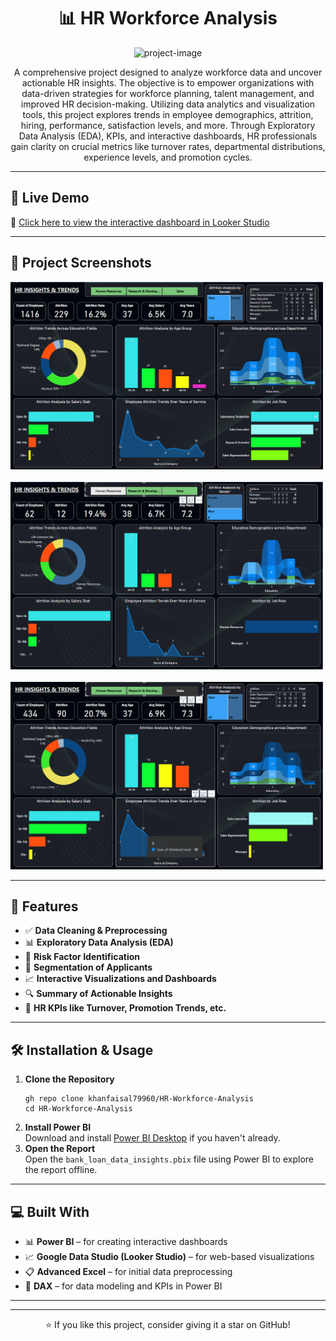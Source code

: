 <h1 align="center" id="title">📊 HR Workforce Analysis</h1>

<p align="center">
  <img src="https://socialify.git.ci/khanfaisal79960/HR-Workforce-Analysis/image?language=1&amp;name=1&amp;owner=1&amp;theme=Dark" alt="project-image">
</p>

<p align="center" id="description">
  A comprehensive project designed to analyze workforce data and uncover actionable HR insights. The objective is to empower organizations with data-driven strategies for workforce planning, talent management, and improved HR decision-making. Utilizing data analytics and visualization tools, this project explores trends in employee demographics, attrition, hiring, performance, satisfaction levels, and more. Through Exploratory Data Analysis (EDA), KPIs, and interactive dashboards, HR professionals gain clarity on crucial metrics like turnover rates, departmental distributions, experience levels, and promotion cycles.
</p>

<hr>

<h2>🚀 Live Demo</h2>

<p>
  🔗 <a href="https://lookerstudio.google.com/s/nkqN94ja7i0" target="_blank">Click here to view the interactive dashboard in Looker Studio</a>
</p>

<hr>

<h2>📸 Project Screenshots</h2>

<img src="assets/dashboard.png" alt="Dashboard View" width="500" height="300"/>
<br><br>
<img src="assets/preview.png" alt="Data Overview" width="500" height="300"/>
<br><br>
<img src="assets/sales.png" alt="Sales Insights" width="500" height="300"/>

<hr>

<h2>🧐 Features</h2>

<ul>
  <li>✅ <strong>Data Cleaning & Preprocessing</strong></li>
  <li>📊 <strong>Exploratory Data Analysis (EDA)</strong></li>
  <li>🧠 <strong>Risk Factor Identification</strong></li>
  <li>🧾 <strong>Segmentation of Applicants</strong></li>
  <li>📈 <strong>Interactive Visualizations and Dashboards</strong></li>
  <li>🔍 <strong>Summary of Actionable Insights</strong></li>
  <li>📌 <strong>HR KPIs like Turnover, Promotion Trends, etc.</strong></li>
</ul>

<hr>

<h2>🛠️ Installation & Usage</h2>

<ol>
  <li><strong>Clone the Repository</strong>
    <pre><code>gh repo clone khanfaisal79960/HR-Workforce-Analysis
cd HR-Workforce-Analysis</code></pre>
  </li>
  <li><strong>Install Power BI</strong><br>
    Download and install <a href="https://powerbi.microsoft.com/desktop/" target="_blank">Power BI Desktop</a> if you haven't already.
  </li>
  <li><strong>Open the Report</strong><br>
    Open the <code>bank_loan_data_insights.pbix</code> file using Power BI to explore the report offline.
  </li>
</ol>

<hr>

<h2>💻 Built With</h2>

<ul>
  <li>📊 <strong>Power BI</strong> – for creating interactive dashboards</li>
  <li>📈 <strong>Google Data Studio (Looker Studio)</strong> – for web-based visualizations</li>
  <li>📋 <strong>Advanced Excel</strong> – for initial data preprocessing</li>
  <li>🔢 <strong>DAX</strong> – for data modeling and KPIs in Power BI</li>
</ul>

<hr>





<hr>

<p align="center">⭐️ If you like this project, consider giving it a star on GitHub!</p>
